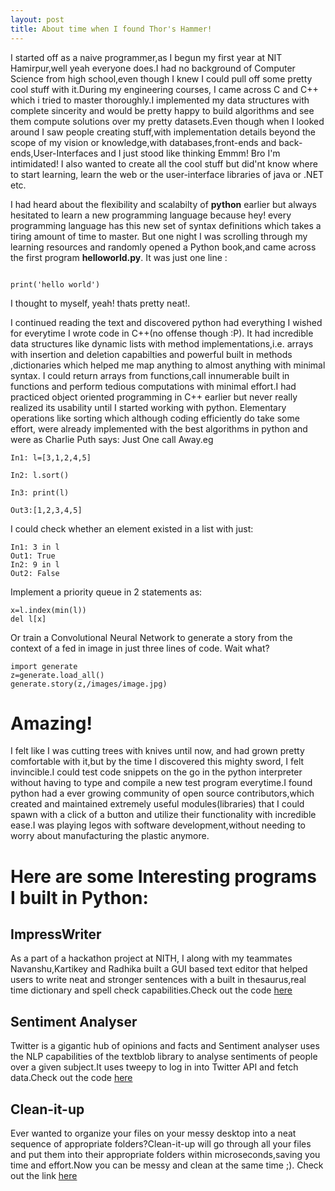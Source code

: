 ```yaml
---
layout: post
title: About time when I found Thor's Hammer!
---
```


I started off as a naive programmer,as I begun my first year at NIT Hamirpur,well yeah everyone does.I had no background of Computer Science from high
school,even though I knew I could pull off some pretty cool stuff with it.During my engineering courses, I came across C and C++
which i tried to master thoroughly.I implemented my data structures with complete sincerity and would be pretty happy to build
algorithms and see them compute solutions over my pretty datasets.Even though when I looked around I saw people creating stuff,with
implementation details beyond the scope of my vision or knowledge,with databases,front-ends and back-ends,User-Interfaces and I just stood like thinking
Emmm! Bro I'm intimidated! I also wanted to create all the cool stuff but did'nt know where to start learning, learn the web or the user-interface libraries
of java or .NET etc.

<div class="divider"></div>

I had heard about the flexibility and scalabilty of **python** earlier but always hesitated to learn a new programming language
because hey! every programming language has this new set of syntax definitions which takes a tiring amount of time to master.
But one night I was scrolling through my learning resources and randomly opened a Python book,and came across the first program **helloworld.py**.
It was just one line :

```

print('hello world')

```

I thought to myself, yeah! thats pretty neat!.

<div class="divider"></div>

I continued reading the text and discovered python had everything I wished for everytime I wrote code in C++(no offense though :P). It had incredible data structures like  dynamic lists with method implementations,i.e. arrays with insertion and deletion capabilties and  powerful built in methods ,dictionaries which helped me map anything to almost anything with minimal syntax. I could return arrays from functions,call innumerable built in functions and perform tedious computations with minimal effort.I had practiced object oriented programming in C++ earlier but never really realized its usability until I started working with python. Elementary operations like sorting which although coding efficiently do take some effort, were already implemented with the best algorithms in python and were as Charlie Puth says:  Just One call Away.eg

```
In1: l=[3,1,2,4,5]

In2: l.sort()

In3: print(l)

Out3:[1,2,3,4,5]
```
I could check whether an element existed in a list with just:

```
In1: 3 in l
Out1: True
In2: 9 in l
Out2: False
```
Implement a priority queue in 2 statements as:
```
x=l.index(min(l))
del l[x]

```
Or train a Convolutional Neural Network  to generate a story from the context of a fed in image in just three lines of code.
Wait what?
```
import generate
z=generate.load_all()
generate.story(z,/images/image.jpg)

```

# Amazing!

I felt like I was cutting trees with  knives until now, and had grown pretty comfortable with it,but by the time I discovered this mighty sword, I felt invincible.I could test code snippets on the go in the python interpreter without having to type and compile a new test program everytime.I found python had a ever growing community of open source contributors,which created and maintained extremely useful modules(libraries) that I could spawn with a click of a button and utilize their functionality with incredible ease.I was playing legos with software development,without needing to worry about manufacturing the plastic anymore.

<div class="divider"></div>

# Here are some Interesting programs I built in Python:

## ImpressWriter

As a part of a hackathon project at NITH, I along with my teammates Navanshu,Kartikey and Radhika built a GUI based text editor that helped users to write neat and stronger sentences with a built in thesaurus,real time dictionary and spell check capabilities.Check out the code [here](#)

## Sentiment Analyser

Twitter is a gigantic hub of opinions and facts and Sentiment analyser uses the NLP capabilities of the textblob library to analyse sentiments of people over a given subject.It uses tweepy to log in into Twitter API and fetch data.Check out the code [here](#)

## Clean-it-up
Ever wanted to organize your files on your messy desktop into a neat sequence of appropriate folders?Clean-it-up will go through all your files and put them into their appropriate folders within microseconds,saving you time and effort.Now you can be messy and clean at the same time ;). Check out the link [here](#)
